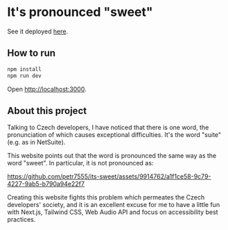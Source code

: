 # It's pronounced "sweet"

See it deployed [here](https://its-sweet.vercel.app/).

## How to run

```bash
npm install
npm run dev
```

Open [http://localhost:3000](http://localhost:3000).

## About this project

Talking to Czech developers, I have noticed that there is one word, the pronunciation of which causes exceptional
difficulties. It's the word "suite" (e.g. as in NetSuite).

This website points out that the word is pronounced the same way as the word "sweet".
In particular, it is not pronounced as:


https://github.com/petr7555/its-sweet/assets/9914762/a1f1ce58-9c79-4227-9ab5-b790a94e22f7

Creating this website fights this problem which permeates the Czech developers' society, and it is an excellent excuse
for me to have a little fun with Next.js, Tailwind CSS, Web Audio API and focus on accessibility best practices.
